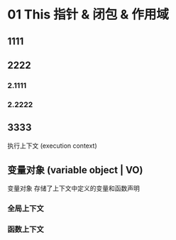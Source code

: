 # 01 This 指针 & 闭包 & 作用域

## 1111

## 2222

### 2.1111

### 2.2222

## 3333

执行上下文 (execution context)

## 变量对象 (variable object | VO)

变量对象 存储了上下文中定义的变量和函数声明

### 全局上下文

### 函数上下文
